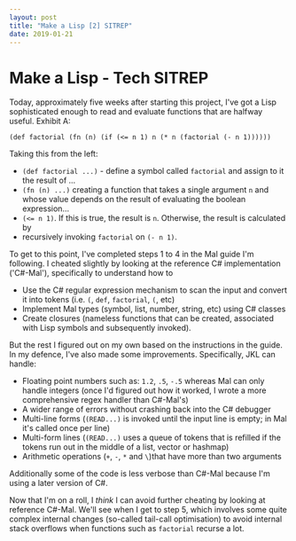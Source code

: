 ```yaml
---
layout: post
title: "Make a Lisp [2] SITREP"
date: 2019-01-21
---
```


# Make a Lisp - Tech SITREP

Today, approximately five weeks after starting this project, I've got a Lisp sophisticated enough to read and evaluate functions that are halfway useful. Exhibit A:

`(def factorial (fn (n) (if (<= n 1) n (* n (factorial (- n 1))))))`

Taking this from the left:

* `(def factorial ...)` - define a symbol called `factorial` and assign to it the result of ...
* `(fn (n) ...)` creating a function that takes a single argument `n` and whose value depends on the result of evaluating the boolean expression...
* `(<= n 1)`. If this is true, the result is `n`. Otherwise, the result is calculated by
* recursively invoking `factorial` on `(- n 1)`.

To get to this point, I've completed steps 1 to 4 in the Mal guide I'm following. I cheated slightly by looking at the reference C# implementation ('C#-Mal'), specifically to understand how to
* Use the C# regular expression mechanism to scan the input and convert it into tokens (i.e. `(`, `def`, `factorial`, `(`, etc)
* Implement Mal types (symbol, list, number, string, etc) using C# classes
* Create closures (nameless functions that can be created, associated with Lisp symbols and subsequently invoked).

But the rest I figured out on my own based on the instructions in the guide. In my defence, I've also made some improvements. Specifically, JKL can handle:

* Floating point numbers such as: `1.2`, `.5`, `-.5` whereas Mal can only handle integers (once I'd figured out how it worked, I wrote a more comprehensive regex handler than C#-Mal's)
* A wider range of errors without crashing back into the C# debugger
* Multi-line forms (`(READ...)` is invoked until the input line is empty; in Mal it's called once per line)
* Multi-form lines (`(READ...)` uses a queue of tokens that is refilled if the tokens run out in the middle of a list, vector or hashmap)
* Arithmetic operations (`+`, `-`, `*` and `\`)that have more than two arguments

Additionally some of the code is less verbose than C#-Mal because I'm using a later version of C#.

Now that I'm on a roll, I *think* I can avoid further cheating by looking at reference C#-Mal. We'll see when I get to step 5, which involves some quite complex internal changes (so-called tail-call optimisation) to avoid internal stack overflows when functions such as `factorial` recurse a lot.
